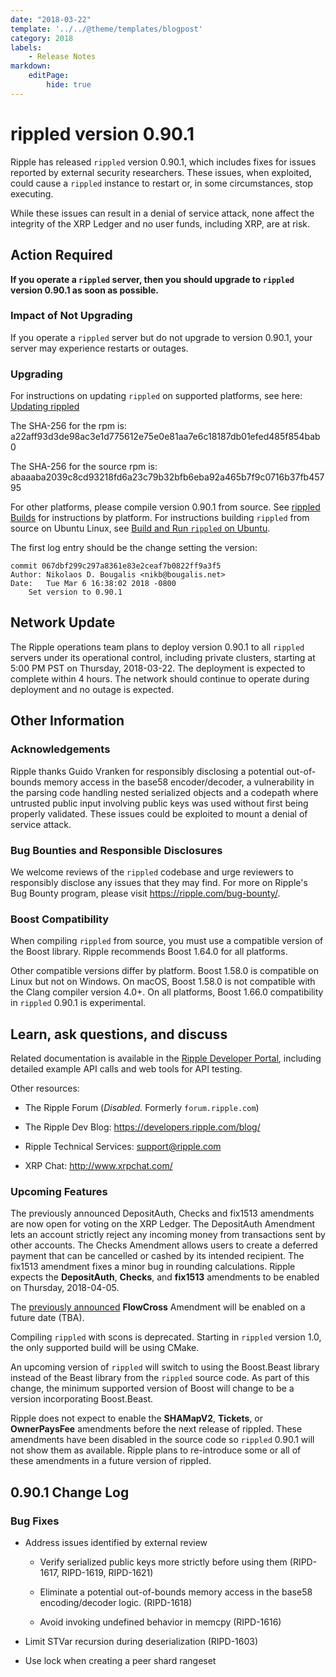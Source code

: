 ```yaml
---
date: "2018-03-22"
template: '../../@theme/templates/blogpost'
category: 2018
labels:
    - Release Notes
markdown:
    editPage:
        hide: true
---
```

# rippled version 0.90.1

Ripple has released `rippled` version 0.90.1, which includes fixes for issues reported by external security researchers. These issues, when exploited, could cause a `rippled` instance to restart or, in some circumstances, stop executing.

While these issues can result in a denial of service attack, none affect the integrity of the XRP Ledger and no user funds, including XRP, are at risk.

## Action Required

**If you operate a `rippled` server, then you should upgrade to `rippled` version 0.90.1 as soon as possible.**

### Impact of Not Upgrading

If you operate a `rippled` server but do not upgrade to version 0.90.1, your server may experience restarts or outages.

### Upgrading

For instructions on updating `rippled` on supported platforms, see here: [Updating rippled](https://ripple.com/build/rippled-setup/#updating-rippled)

The SHA-256 for the rpm is: a22aff93d3de98ac3e1d775612e75e0e81aa7e6c18187db01efed485f854bab0

The SHA-256 for the source rpm is: abaaaba2039c8cd93218fd6a23c79b32bfb6eba92a465b7f9c0716b37fb45795

For other platforms, please compile version 0.90.1 from source. See [rippled Builds](https://github.com/ripple/rippled/tree/master/Builds) for instructions by platform. For instructions building `rippled` from source on Ubuntu Linux, see [Build and Run `rippled` on Ubuntu](https://ripple.com/build/build-run-rippled-ubuntu/).

The first log entry should be the change setting the version:

    commit 067dbf299c297a8361e83e2ceaf7b0822ff9a3f5
    Author: Nikolaos D. Bougalis <nikb@bougalis.net>
    Date:   Tue Mar 6 16:38:02 2018 -0800
    	Set version to 0.90.1

## Network Update

The Ripple operations team plans to deploy version 0.90.1 to all `rippled` servers under its operational control, including private clusters, starting at 5:00 PM PST on Thursday, 2018-03-22. The deployment is expected to complete within 4 hours. The network should continue to operate during deployment and no outage is expected.

## Other Information

### Acknowledgements

Ripple thanks Guido Vranken for responsibly disclosing a potential out-of-bounds memory access in the base58 encoder/decoder, a vulnerability in the parsing code handling nested serialized objects and a codepath where untrusted public input involving public keys was used without first being properly validated. These issues could be exploited to mount a denial of service attack.

### Bug Bounties and Responsible Disclosures

We welcome reviews of the `rippled` codebase and urge reviewers to responsibly disclose any issues that they may find. For more on Ripple's Bug Bounty program, please visit <https://ripple.com/bug-bounty/>.

### Boost Compatibility

When compiling `rippled` from source, you must use a compatible version of the Boost library. Ripple recommends Boost 1.64.0 for all platforms.

Other compatible versions differ by platform. Boost 1.58.0 is compatible on Linux but not on Windows. On macOS, Boost 1.58.0 is not compatible with the Clang compiler version 4.0+. On all platforms, Boost 1.66.0 compatibility in `rippled` 0.90.1 is experimental.

## Learn, ask questions, and discuss

Related documentation is available in the [Ripple Developer Portal](https://ripple.com/build/), including detailed example API calls and web tools for API testing.

Other resources:

* The Ripple Forum (_Disabled._ Formerly `forum.ripple.com`)

* The Ripple Dev Blog: <https://developers.ripple.com/blog/>

* Ripple Technical Services: <support@ripple.com>

* XRP Chat: <http://www.xrpchat.com/>

### Upcoming Features

The previously announced DepositAuth, Checks and fix1513 amendments are now open for voting on the XRP Ledger. The DepositAuth Amendment lets an account strictly reject any incoming money from transactions sent by other accounts. The Checks Amendment allows users to create a deferred payment that can be cancelled or cashed by its intended recipient. The fix1513 amendment fixes a minor bug in rounding calculations. Ripple expects the **DepositAuth**, **Checks**, and **fix1513** amendments to be enabled on Thursday, 2018-04-05.

The [previously announced](https://developers.ripple.com/blog/2017/rippled-0.70.0.html) **FlowCross** Amendment will be enabled on a future date (TBA).

Compiling `rippled` with scons is deprecated. Starting in `rippled` version 1.0, the only supported build will be using CMake.

An upcoming version of `rippled` will switch to using the Boost.Beast library instead of the Beast library from the `rippled` source code. As part of this change, the minimum supported version of Boost will change to be a version incorporating Boost.Beast.

Ripple does not expect to enable the **SHAMapV2**, **Tickets**, or **OwnerPaysFee** amendments before the next release of rippled. These amendments have been disabled in the source code so `rippled` 0.90.1 will not show them as available. Ripple plans to re-introduce some or all of these amendments in a future version of rippled.

## 0.90.1 Change Log

### Bug Fixes

* Address issues identified by external review

    * Verify serialized public keys more strictly before using them (RIPD-1617, RIPD-1619, RIPD-1621)

    * Eliminate a potential out-of-bounds memory access in the base58 encoding/decoder logic. (RIPD-1618)

    * Avoid invoking undefined behavior in memcpy (RIPD-1616)

* Limit STVar recursion during deserialization (RIPD-1603)

* Use lock when creating a peer shard rangeset
